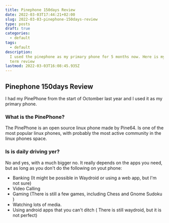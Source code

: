 ```yaml
---
title: Pinephone 150days Review
date: 2022-03-03T17:44:21+02:00
slug: 2022-03-03-pinephone-150days-review
type: posts
draft: true
categories:
  - default
tags:
  - default
description:
  I used the pinephone as my primary phone for 5 months now. Here is my long
  term review
lastmod: 2022-03-03T16:08:45.935Z
---
```


## Pinephone 150days Review

I had my PinePhone from the start of Octomber last year and I used it as my primary phone.

### What is the PinePhone?

The PinePhone is an open source linux phone made by Pine64. Is one of the most popular linux phones, with probably the most active community in the linux phones space.

### Is is daily driving yer?

No and yes, with a much bigger no. It really depends on the apps you need, but as long as you don't do the following on yout phone:

- Banking (It might be possible in Waydroid or using a web app, but I'm not sure)
- Video Calling
- Gaming (There is still a few games, including Chess and Gnome Sudoku )
- Watching lots of media.
- Using android apps that you can't ditch ( There is still waydroid, but it is not perfect)
